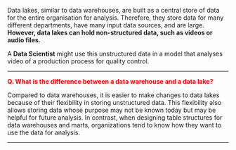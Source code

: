 
Data lakes, similar to data warehouses, are built as a central store of data for the entire organisation for analysis. Therefore, they store data for many different departments, have many input data sources, and are large. **However, data lakes can hold non-structured data, such as videos or audio files.** 

A **Data Scientist** might use this unstructured data in a model that analyses video of a production process for quality control.

---

<span style="color:red;font-weight:bold;">Q. What is the difference between a data warehouse and a data lake?</span>

Compared to data warehouses, it is easier to make changes to data lakes because of their flexibility in storing unstructured data. This flexibility also allows storing data whose purpose may not be known today but may be helpful for future analysis. In contrast, when designing table structures for data warehouses and marts, organizations tend to know how they want to use the data for analysis.

---

